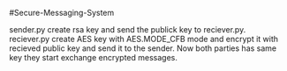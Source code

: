 #Secure-Messaging-System

sender.py create rsa key and send the publick key to reciever.py. reciever.py create AES key with AES.MODE_CFB mode and encrypt it with recieved public key and send it to the sender. Now both parties has same key they start exchange encrypted messages.
